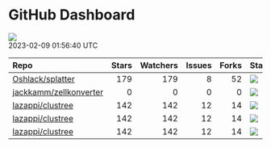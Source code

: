 GitHub Dashboard
================

![](https://github.com/lazappi/gh-dashboard/workflows/Render%20Status/badge.svg)  
2023-02-09 01:56:40 UTC

| Repo                                                                | Stars | Watchers | Issues | Forks | Status                                                                                                                                                   | Commit                                                                                                                                                       |
| :------------------------------------------------------------------ | ----: | -------: | -----: | ----: | :------------------------------------------------------------------------------------------------------------------------------------------------------- | :----------------------------------------------------------------------------------------------------------------------------------------------------------- |
| [Oshlack/splatter](https://github.com/Oshlack/splatter)             |   179 |      179 |      8 |    52 | [![](https://github.com/Oshlack/splatter/workflows/R-CMD-check-bioc/badge.svg)](https://github.com/Oshlack/splatter/actions/runs/4042908326)             | <a href="https://github.com/Oshlack/splatter/commit/8edc90011fdc74d5d49026a1fad30dfc98b9d699" title="Merge branch 'RELEASE_3_16'">8edc90</a>                 |
| [jackkamm/zellkonverter](https://github.com/jackkamm/zellkonverter) |     0 |        0 |      0 |     0 | [![](https://github.com/theislab/zellkonverter/workflows/R-CMD-check-bioc/badge.svg)](https://github.com/theislab/zellkonverter/actions/runs/4109176744) | <a href="https://github.com/jackkamm/zellkonverter/commit/d81ac10fa8e5bb66296994f8995c690e57c04bba" title="Wrap categories conversion in if/else">d81ac1</a> |
| [lazappi/clustree](https://github.com/lazappi/clustree)             |   142 |      142 |     12 |    14 | [![](https://github.com/lazappi/clustree/workflows/R-CMD-check/badge.svg)](https://github.com/lazappi/clustree/actions/runs/2567418949)                  | <a href="https://github.com/lazappi/clustree/commit/cb0256d419e0bb7129bec917f1ebaeacdf0c2842" title="Merge branch 'master' into develop">cb0256</a>          |
| [lazappi/clustree](https://github.com/lazappi/clustree)             |   142 |      142 |     12 |    14 | [![](https://github.com/lazappi/clustree/workflows/pkgdown/badge.svg)](https://github.com/lazappi/clustree/actions/runs/2567418946)                      | <a href="https://github.com/lazappi/clustree/commit/cb0256d419e0bb7129bec917f1ebaeacdf0c2842" title="Merge branch 'master' into develop">cb0256</a>          |
| [lazappi/clustree](https://github.com/lazappi/clustree)             |   142 |      142 |     12 |    14 | [![](https://github.com/lazappi/clustree/workflows/test-coverage/badge.svg)](https://github.com/lazappi/clustree/actions/runs/2567418948)                | <a href="https://github.com/lazappi/clustree/commit/cb0256d419e0bb7129bec917f1ebaeacdf0c2842" title="Merge branch 'master' into develop">cb0256</a>          |
